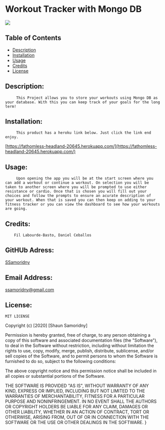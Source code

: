 

# Workout Tracker with Mongo DB
![](https://img.shields.io/badge/README-GOODREADME-brightgreen)

## Table of Contents
- [Description](#description)
- [Installation](#installation)
- [Usage](#usage)
- [Credits](#credits)
- [License](#license)

## Description: 

         This Project allows you to store your workouts using Mongo DB as your database. With this you can keep track of your goals for the long term!

## Installation:

         This product has a heroku link below. Just click the link end enjoy.
   [https://fathomless-headland-20645.herokuapp.com/](https://fathomless-headland-20645.herokuapp.com/)

## Usage:

         Upon opening the app you will be at the start screen where you can add a workout or continue a workout. On selection you will be taken to another screen where you will be prompted to use either resistance or cardio. Once that is chosen you will fill out your choices and follow the prompts to ensure an acurate description of your workout. When that is saved you can then keep on adding to your fitness tracker or you can view the dashboard to see how your workouts are going.

## Credits:

        Fil Labourde-Basto, Daniel Ceballos

## GitHUb Adress:

   [SSamoridny](github.com/SSamoridny)

## Email Address:

   [ssamoridny@gmail.com](ssamoridny@gmail.com)

## License:
    

    
    MIT LICENSE

Copyright (c) [2020] [Shaun Samoridny]

Permission is hereby granted, free of charge, to any person obtaining a copy
of this software and associated documentation files (the "Software"), to deal
in the Software without restriction, including without limitation the rights
to use, copy, modify, merge, publish, distribute, sublicense, and/or sell
copies of the Software, and to permit persons to whom the Software is
furnished to do so, subject to the following conditions:

The above copyright notice and this permission notice shall be included in all
copies or substantial portions of the Software.

THE SOFTWARE IS PROVIDED "AS IS", WITHOUT WARRANTY OF ANY KIND, EXPRESS OR
IMPLIED, INCLUDING BUT NOT LIMITED TO THE WARRANTIES OF MERCHANTABILITY,
FITNESS FOR A PARTICULAR PURPOSE AND NONINFRINGEMENT. IN NO EVENT SHALL THE
AUTHORS OR COPYRIGHT HOLDERS BE LIABLE FOR ANY CLAIM, DAMAGES OR OTHER
LIABILITY, WHETHER IN AN ACTION OF CONTRACT, TORT OR OTHERWISE, ARISING FROM,
OUT OF OR IN CONNECTION WITH THE SOFTWARE OR THE USE OR OTHER DEALINGS IN THE
SOFTWARE.
}
      

   
